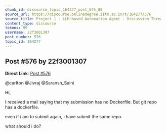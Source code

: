 ```yaml
---
chunk_id: discourse_topic_164277_post_576_00
source_url: https://discourse.onlinedegree.iitm.ac.in/t/164277/576
source_title: Project 1 - LLM-based Automation Agent - Discussion Thread [TDS Jan 2025]
content_type: discourse
tokens: 99
username: 22f3001307
post_number: 576
topic_id: 164277
---
```


## Post #576 by 22f3001307

**Direct Link**: [Post #576](https://discourse.onlinedegree.iitm.ac.in/t/164277/576)

@carlton @Jivraj @Saransh_Saini

Hi,

I received a mail saying that my submission has no Dockerfile. But git repo has a dockerfile.

even if i am to submit again, i have submit the same repo.

what should i do?
